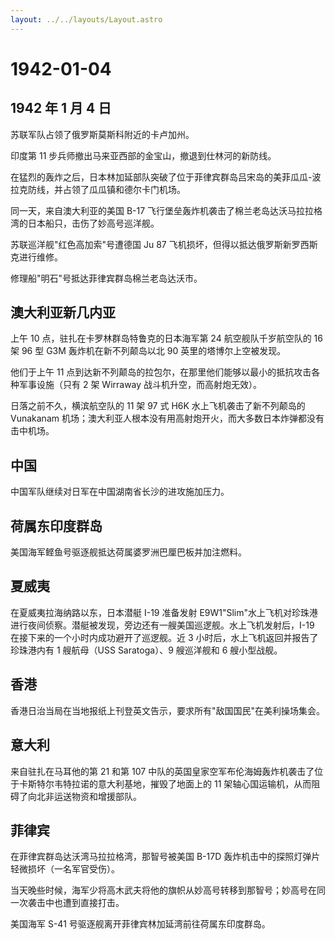 ```yaml
---
layout: ../../layouts/Layout.astro
---
```


# 1942-01-04

## 1942 年 1 月 4 日

苏联军队占领了俄罗斯莫斯科附近的卡卢加州。

印度第 11 步兵师撤出马来亚西部的金宝山，撤退到仕林河的新防线。

在猛烈的轰炸之后，日本林加延部队突破了位于菲律宾群岛吕宋岛的美菲瓜瓜-波拉克防线，并占领了瓜瓜镇和德尔卡门机场。

同一天，来自澳大利亚的美国 B-17
飞行堡垒轰炸机袭击了棉兰老岛达沃马拉拉格湾的日本船只，击伤了妙高号巡洋舰。

苏联巡洋舰"红色高加索"号遭德国 Ju 87
飞机损坏，但得以抵达俄罗斯新罗西斯克进行维修。

修理船"明石"号抵达菲律宾群岛棉兰老岛达沃市。

## 澳大利亚新几内亚

上午 10 点，驻扎在卡罗林群岛特鲁克的日本海军第 24 航空舰队千岁航空队的
16 架 96 型 G3M 轰炸机在新不列颠岛以北 90 英里的塔博尔上空被发现。

他们于上午 11
点到达新不列颠岛的拉包尔，在那里他们能够以最小的抵抗攻击各种军事设施（只有
2 架 Wirraway 战斗机升空，而高射炮无效）。

日落之前不久，横滨航空队的 11 架 97 式 H6K 水上飞机袭击了新不列颠岛的
Vunakanam
机场；澳大利亚人根本没有用高射炮开火，而大多数日本炸弹都没有击中机场。

## 中国

中国军队继续对日军在中国湖南省长沙的进攻施加压力。

## 荷属东印度群岛

美国海军鲣鱼号驱逐舰抵达荷属婆罗洲巴厘巴板并加注燃料。

## 夏威夷

在夏威夷拉海纳路以东，日本潜艇 I-19 准备发射
E9W1"Slim"水上飞机对珍珠港进行夜间侦察。潜艇被发现，旁边还有一艘美国巡逻舰。水上飞机发射后，I-19
在接下来的一个小时内成功避开了巡逻舰。近 3
小时后，水上飞机返回并报告了珍珠港内有 1 艘航母（USS Saratoga）、9
艘巡洋舰和 6 艘小型战舰。

## 香港

香港日治当局在当地报纸上刊登英文告示，要求所有"敌国国民"在美利操场集会。

## 意大利

来自驻扎在马耳他的第 21 和第 107
中队的英国皇家空军布伦海姆轰炸机袭击了位于卡斯特尔韦特拉诺的意大利基地，摧毁了地面上的
11 架轴心国运输机，从而阻碍了向北非运送物资和增援部队。

## 菲律宾

在菲律宾群岛达沃湾马拉拉格湾，那智号被美国 B-17D
轰炸机击中的探照灯弹片轻微损坏（一名军官受伤）。

当天晚些时候，海军少将高木武夫将他的旗帜从妙高号转移到那智号；妙高号在同一次袭击中也遭到直接打击。

美国海军 S-41 号驱逐舰离开菲律宾林加延湾前往荷属东印度群岛。